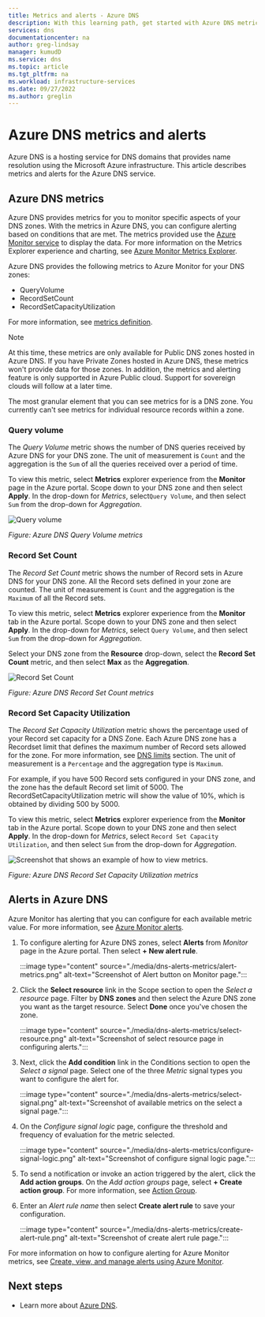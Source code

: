 ```yaml
---
title: Metrics and alerts - Azure DNS
description: With this learning path, get started with Azure DNS metrics and alerts.
services: dns
documentationcenter: na
author: greg-lindsay
manager: kumudD
ms.service: dns
ms.topic: article
ms.tgt_pltfrm: na
ms.workload: infrastructure-services
ms.date: 09/27/2022
ms.author: greglin
---
```


# Azure DNS metrics and alerts

Azure DNS is a hosting service for DNS domains that provides name resolution using the Microsoft Azure infrastructure. This article describes metrics and alerts for the Azure DNS service.

## Azure DNS metrics

Azure DNS provides metrics for you to monitor specific aspects of your DNS zones. With the metrics in Azure DNS, you can configure alerting based on conditions that are met. The metrics provided use the [Azure Monitor service](../azure-monitor/index.yml) to display the data. For more information on the Metrics Explorer experience and charting, see [Azure Monitor Metrics Explorer](../azure-monitor/essentials/metrics-charts.md). 
 
Azure DNS provides the following metrics to Azure Monitor for your DNS zones:

-	QueryVolume
-	RecordSetCount
-	RecordSetCapacityUtilization

For more information, see [metrics definition](../azure-monitor/essentials/metrics-supported.md#microsoftnetworkdnszones).

> [!NOTE]
> At this time, these metrics are only available for Public DNS zones hosted in Azure DNS. If you have Private Zones hosted in Azure DNS, these metrics won't provide data for those zones. In addition, the metrics and alerting feature is only supported in Azure Public cloud. Support for sovereign clouds will follow at a later time. 

The most granular element that you can see metrics for is a DNS zone. You currently can't see metrics for individual resource records within a zone.

### Query volume

The *Query Volume* metric shows the number of DNS queries received by Azure DNS for your DNS zone. The unit of measurement is `Count` and the aggregation is the `Sum` of all the queries received over a period of time.

To view this metric, select **Metrics** explorer experience from the **Monitor** page in the Azure portal. Scope down to your DNS zone and then select **Apply**. In the drop-down for *Metrics*, select`Query Volume`, and then select `Sum` from the drop-down for *Aggregation*.

![Query volume](./media/dns-alerts-metrics/dns-metrics-query-volume.png)

*Figure: Azure DNS Query Volume metrics*

### Record Set Count

The *Record Set Count* metric shows the number of Record sets in Azure DNS for your DNS zone. All the Record sets defined in your zone are counted. The unit of measurement is `Count` and the aggregation is the `Maximum` of all the Record sets.

To view this metric, select **Metrics** explorer experience from the **Monitor** tab in the Azure portal. Scope down to your DNS zone and then select **Apply**. In the drop-down for *Metrics*, select `Query Volume`, and then select `Sum` from the drop-down for *Aggregation*.

Select your DNS zone from the **Resource** drop-down, select the **Record Set Count** metric, and then select **Max** as the **Aggregation**. 

![Record Set Count](./media/dns-alerts-metrics/dns-metrics-record-set-count.png)

*Figure: Azure DNS Record Set Count metrics*

### Record Set Capacity Utilization

The *Record Set Capacity Utilization* metric shows the percentage used of your Record set capacity for a DNS Zone. Each Azure DNS zone has a Recordset limit that defines the maximum number of Record sets allowed for the zone. For more information, see [DNS limits](dns-zones-records.md#limits) section. The unit of measurement is a `Percentage` and the aggregation type is `Maximum`.

For example, if you have 500 Record sets configured in your DNS zone, and the zone has the default Record set limit of 5000. The RecordSetCapacityUtilization metric will show the value of 10%, which is obtained by dividing 500 by 5000. 

To view this metric, select **Metrics** explorer experience from the **Monitor** tab in the Azure portal. Scope down to your DNS zone and then select **Apply**. In the drop-down for *Metrics*, select `Record Set Capacity Utilization`, and then select `Sum` from the drop-down for *Aggregation*. 

![Screenshot that shows an example of how to view metrics.](./media/dns-alerts-metrics/dns-metrics-record-set-capacity-uitlization.png)

*Figure: Azure DNS Record Set Capacity Utilization metrics*

## Alerts in Azure DNS

Azure Monitor has alerting that you can configure for each available metric value. For more information, see [Azure Monitor alerts](../azure-monitor/alerts/alerts-metric.md).

1. To configure alerting for Azure DNS zones, select **Alerts** from *Monitor* page in the Azure portal. Then select **+ New alert rule**.

    :::image type="content" source="./media/dns-alerts-metrics/alert-metrics.png" alt-text="Screenshot of Alert button on Monitor page.":::


1. Click the **Select resource** link in the Scope section to open the *Select a resource* page. Filter by **DNS zones** and then select the Azure DNS zone you want as the target resource. Select **Done** once you've chosen the zone.

    :::image type="content" source="./media/dns-alerts-metrics/select-resource.png" alt-text="Screenshot of select resource page in configuring alerts.":::

1. Next, click the **Add condition** link in the Conditions section to open the *Select a signal* page. Select one of the three *Metric* signal types you want to configure the alert for.

    :::image type="content" source="./media/dns-alerts-metrics/select-signal.png" alt-text="Screenshot of available metrics on the select a signal page.":::

1. On the *Configure signal logic* page, configure the threshold and frequency of evaluation for the metric selected.

    :::image type="content" source="./media/dns-alerts-metrics/configure-signal-logic.png" alt-text="Screenshot of configure signal logic page.":::

1. To send a notification or invoke an action triggered by the alert, click the **Add action groups**. On the *Add action groups* page, select **+ Create action group**. For more information, see [Action Group](../azure-monitor/alerts/action-groups.md).

1. Enter an *Alert rule name* then select **Create alert rule** to save your configuration.

    :::image type="content" source="./media/dns-alerts-metrics/create-alert-rule.png" alt-text="Screenshot of create alert rule page.":::

For more information on how to configure alerting for Azure Monitor metrics, see [Create, view, and manage alerts using Azure Monitor](../azure-monitor/alerts/alerts-metric.md). 

## Next steps

- Learn more about [Azure DNS](dns-overview.md).
